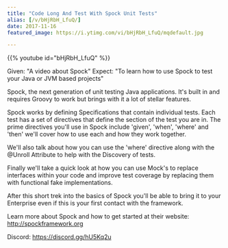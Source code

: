 ```yaml
---
title: "Code Long And Test With Spock Unit Tests"
alias: [/v/bHjRbH_LfuQ/]
date: 2017-11-16
featured_image: https://i.ytimg.com/vi/bHjRbH_LfuQ/mqdefault.jpg

---
```


{{% youtube id="bHjRbH_LfuQ" %}}

Given: "A video about Spock"
Expect: "To learn how to use Spock to test your Java or JVM based projects"

Spock, the next generation of unit testing Java applications. It's built in and requires Groovy to work but brings with it a lot of stellar features.

Spock works by defining Specifications that contain individual tests. Each test has a set of directives that define the section of the test you are in. The prime directives you'll use in Spock include 'given', 'when', 'where' and 'then' we'll cover how to use each and how they work together.

We'll also talk about how you can use the 'where' directive along with the @Unroll Attribute to help with the Discovery of tests.

Finally we'll take a quick look at how you can use Mock's to replace interfaces within your code and improve test coverage by replacing them with functional fake implementations.

After this short trek into the basics of Spock you'll be able to bring it to your Enterprise even if this is your first contact with the framework.

Learn more about Spock and how to get started at their website: http://spockframework.org

Discord: https://discord.gg/hU5Kq2u